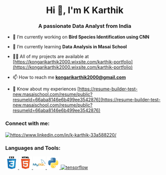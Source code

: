 <h1 align="center">Hi 👋, I'm K Karthik</h1>
<h3 align="center">A passionate Data Analyst from India</h3>

- 🔭 I’m currently working on **Bird Species Identification using CNN**

- 🌱 I’m currently learning **Data Analysis in Masai School**

- 👨‍💻 All of my projects are available at [https://kongarikarthik2000.wixsite.com/karthik-portfolio](https://kongarikarthik2000.wixsite.com/karthik-portfolio)

- 📫 How to reach me **kongarikarthik2000@gmail.com**

- 📄 Know about my experiences [https://resume-builder-test-new.masaischool.com/resume/public?resumeId=66aba8146e6b499ee3542876](https://resume-builder-test-new.masaischool.com/resume/public?resumeId=66aba8146e6b499ee3542876)

<h3 align="left">Connect with me:</h3>
<p align="left">
<a href="https://linkedin.com/in/https://www.linkedin.com/in/k-karthik-33a588220/" target="blank"><img align="center" src="https://raw.githubusercontent.com/rahuldkjain/github-profile-readme-generator/master/src/images/icons/Social/linked-in-alt.svg" alt="https://www.linkedin.com/in/k-karthik-33a588220/" height="30" width="40" /></a>
</p>

<h3 align="left">Languages and Tools:</h3>
<p align="left"> <a href="https://www.w3schools.com/css/" target="_blank" rel="noreferrer"> <img src="https://raw.githubusercontent.com/devicons/devicon/master/icons/css3/css3-original-wordmark.svg" alt="css3" width="40" height="40"/> </a> <a href="https://www.w3.org/html/" target="_blank" rel="noreferrer"> <img src="https://raw.githubusercontent.com/devicons/devicon/master/icons/html5/html5-original-wordmark.svg" alt="html5" width="40" height="40"/> </a> <a href="https://www.mysql.com/" target="_blank" rel="noreferrer"> <img src="https://raw.githubusercontent.com/devicons/devicon/master/icons/mysql/mysql-original-wordmark.svg" alt="mysql" width="40" height="40"/> </a> <a href="https://www.python.org" target="_blank" rel="noreferrer"> <img src="https://raw.githubusercontent.com/devicons/devicon/master/icons/python/python-original.svg" alt="python" width="40" height="40"/> </a> <a href="https://www.tensorflow.org" target="_blank" rel="noreferrer"> <img src="https://www.vectorlogo.zone/logos/tensorflow/tensorflow-icon.svg" alt="tensorflow" width="40" height="40"/> </a> </p>
